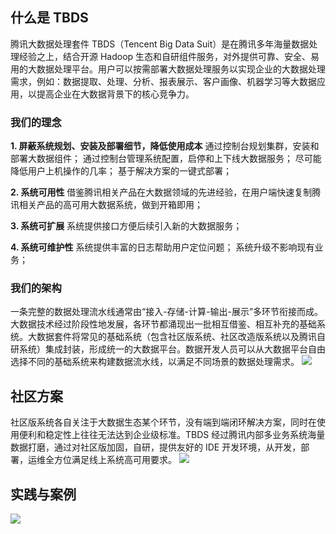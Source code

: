 ## 什么是 TBDS
腾讯大数据处理套件 TBDS（Tencent Big Data Suit）是在腾讯多年海量数据处理经验之上，结合开源 Hadoop 生态和自研组件服务，对外提供可靠、安全、易用的大数据处理平台。用户可以按需部署大数据处理服务以实现企业的大数据处理需求，例如：数据提取、处理、分析、报表展示、客户画像、机器学习等大数据应用，以提高企业在大数据背景下的核心竞争力。
### 我们的理念
**1. 屏蔽系统规划、安装及部署细节，降低使用成本**
通过控制台规划集群，安装和部署大数据组件；
通过控制台管理系统配置，启停和上下线大数据服务；
尽可能降低用户上机操作的几率；
基于解决方案的一键式部署；

**2. 系统可用性**
借鉴腾讯相关产品在大数据领域的先进经验，在用户端快速复制腾讯相关产品的高可用大数据系统，做到开箱即用；

**3. 系统可扩展**
 系统提供接口方便后续引入新的大数据服务；

**4. 系统可维护性**
系统提供丰富的日志帮助用户定位问题；
系统升级不影响现有业务；

### 我们的架构
一条完整的数据处理流水线通常由“接入-存储-计算-输出-展示”多环节衔接而成。大数据技术经过阶段性地发展，各环节都涌现出一批相互借鉴、相互补充的基础系统。大数据套件将常见的基础系统（包含社区版系统、社区改造版系统以及腾讯自研系统）集成封装，形成统一的大数据平台。数据开发人员可以从大数据平台自由选择不同的基础系统来构建数据流水线，以满足不同场景的数据处理需求。
![](https://qzonestyle.gtimg.cn/qzone/vas/opensns/res/img/TBDSjs-a.png)

## 社区方案
社区版系统各自关注于大数据生态某个环节，没有端到端闭环解决方案，同时在使用便利和稳定性上往往无法达到企业级标准。TBDS 经过腾讯内部多业务系统海量数据打磨，通过对社区版加固，自研，提供友好的 IDE 开发环境，从开发，部署，运维全方位满足线上系统高可用要求。
![](https://qzonestyle.gtimg.cn/qzone/vas/opensns/res/img/TBDSjs-1.png)

## 实践与案例
![](https://mc.qcloudimg.com/static/img/4f712b5fa0b833b9b684183dde3c87cf/image.png)
